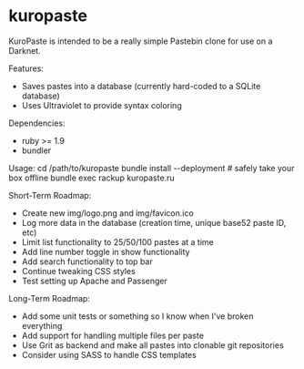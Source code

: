 kuropaste
=========

KuroPaste is intended to be a really simple Pastebin clone for use on a
Darknet.

Features:
* Saves pastes into a database (currently hard-coded to a SQLite database)
* Uses Ultraviolet to provide syntax coloring

Dependencies:
* ruby >= 1.9
* bundler

Usage:
    cd /path/to/kuropaste
    bundle install --deployment
    # safely take your box offline
    bundle exec rackup kuropaste.ru

Short-Term Roadmap:
* Create new img/logo.png and img/favicon.ico
* Log more data in the database (creation time, unique base52 paste ID, etc)
* Limit list functionality to 25/50/100 pastes at a time
* Add line number toggle in show functionality
* Add search functionality to top bar
* Continue tweaking CSS styles
* Test setting up Apache and Passenger

Long-Term Roadmap:
* Add some unit tests or something so I know when I've broken everything
* Add support for handling multiple files per paste
* Use Grit as backend and make all pastes into clonable git repositories
* Consider using SASS to handle CSS templates

